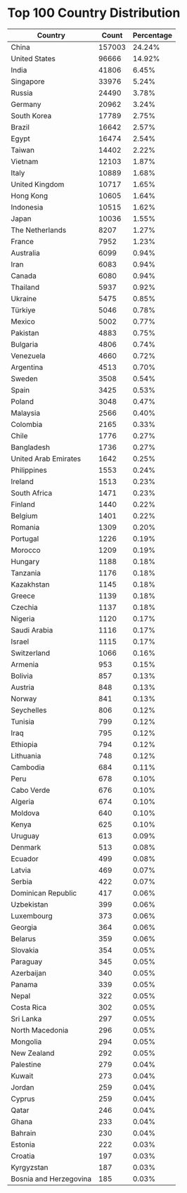 # Top 100 Country Distribution
| Country | Count | Percentage |
|----|----|----|
| China | 157003 | 24.24% |
| United States | 96666 | 14.92% |
| India | 41806 | 6.45% |
| Singapore | 33976 | 5.24% |
| Russia | 24490 | 3.78% |
| Germany | 20962 | 3.24% |
| South Korea | 17789 | 2.75% |
| Brazil | 16642 | 2.57% |
| Egypt | 16474 | 2.54% |
| Taiwan | 14402 | 2.22% |
| Vietnam | 12103 | 1.87% |
| Italy | 10889 | 1.68% |
| United Kingdom | 10717 | 1.65% |
| Hong Kong | 10605 | 1.64% |
| Indonesia | 10515 | 1.62% |
| Japan | 10036 | 1.55% |
| The Netherlands | 8207 | 1.27% |
| France | 7952 | 1.23% |
| Australia | 6099 | 0.94% |
| Iran | 6083 | 0.94% |
| Canada | 6080 | 0.94% |
| Thailand | 5937 | 0.92% |
| Ukraine | 5475 | 0.85% |
| Türkiye | 5046 | 0.78% |
| Mexico | 5002 | 0.77% |
| Pakistan | 4883 | 0.75% |
| Bulgaria | 4806 | 0.74% |
| Venezuela | 4660 | 0.72% |
| Argentina | 4513 | 0.70% |
| Sweden | 3508 | 0.54% |
| Spain | 3425 | 0.53% |
| Poland | 3048 | 0.47% |
| Malaysia | 2566 | 0.40% |
| Colombia | 2165 | 0.33% |
| Chile | 1776 | 0.27% |
| Bangladesh | 1736 | 0.27% |
| United Arab Emirates | 1642 | 0.25% |
| Philippines | 1553 | 0.24% |
| Ireland | 1513 | 0.23% |
| South Africa | 1471 | 0.23% |
| Finland | 1440 | 0.22% |
| Belgium | 1401 | 0.22% |
| Romania | 1309 | 0.20% |
| Portugal | 1226 | 0.19% |
| Morocco | 1209 | 0.19% |
| Hungary | 1188 | 0.18% |
| Tanzania | 1176 | 0.18% |
| Kazakhstan | 1145 | 0.18% |
| Greece | 1139 | 0.18% |
| Czechia | 1137 | 0.18% |
| Nigeria | 1120 | 0.17% |
| Saudi Arabia | 1116 | 0.17% |
| Israel | 1115 | 0.17% |
| Switzerland | 1066 | 0.16% |
| Armenia | 953 | 0.15% |
| Bolivia | 857 | 0.13% |
| Austria | 848 | 0.13% |
| Norway | 841 | 0.13% |
| Seychelles | 806 | 0.12% |
| Tunisia | 799 | 0.12% |
| Iraq | 795 | 0.12% |
| Ethiopia | 794 | 0.12% |
| Lithuania | 748 | 0.12% |
| Cambodia | 684 | 0.11% |
| Peru | 678 | 0.10% |
| Cabo Verde | 676 | 0.10% |
| Algeria | 674 | 0.10% |
| Moldova | 640 | 0.10% |
| Kenya | 625 | 0.10% |
| Uruguay | 613 | 0.09% |
| Denmark | 513 | 0.08% |
| Ecuador | 499 | 0.08% |
| Latvia | 469 | 0.07% |
| Serbia | 422 | 0.07% |
| Dominican Republic | 417 | 0.06% |
| Uzbekistan | 399 | 0.06% |
| Luxembourg | 373 | 0.06% |
| Georgia | 364 | 0.06% |
| Belarus | 359 | 0.06% |
| Slovakia | 354 | 0.05% |
| Paraguay | 345 | 0.05% |
| Azerbaijan | 340 | 0.05% |
| Panama | 339 | 0.05% |
| Nepal | 322 | 0.05% |
| Costa Rica | 302 | 0.05% |
| Sri Lanka | 297 | 0.05% |
| North Macedonia | 296 | 0.05% |
| Mongolia | 294 | 0.05% |
| New Zealand | 292 | 0.05% |
| Palestine | 279 | 0.04% |
| Kuwait | 273 | 0.04% |
| Jordan | 259 | 0.04% |
| Cyprus | 259 | 0.04% |
| Qatar | 246 | 0.04% |
| Ghana | 233 | 0.04% |
| Bahrain | 230 | 0.04% |
| Estonia | 222 | 0.03% |
| Croatia | 197 | 0.03% |
| Kyrgyzstan | 187 | 0.03% |
| Bosnia and Herzegovina | 185 | 0.03% |
